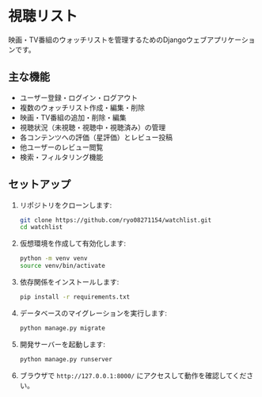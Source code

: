 # 視聴リスト

映画・TV番組のウォッチリストを管理するためのDjangoウェブアプリケーションです。

## 主な機能

- ユーザー登録・ログイン・ログアウト
- 複数のウォッチリスト作成・編集・削除
- 映画・TV番組の追加・削除・編集
- 視聴状況（未視聴・視聴中・視聴済み）の管理
- 各コンテンツへの評価（星評価）とレビュー投稿
- 他ユーザーのレビュー閲覧
- 検索・フィルタリング機能

## セットアップ

1. リポジトリをクローンします:
    ```bash
    git clone https://github.com/ryo08271154/watchlist.git
    cd watchlist
    ```

2. 仮想環境を作成して有効化します:
    ```bash
    python -m venv venv
    source venv/bin/activate
    ```

3. 依存関係をインストールします:
    ```bash
    pip install -r requirements.txt
    ```

4. データベースのマイグレーションを実行します:
    ```bash
    python manage.py migrate
    ```

5. 開発サーバーを起動します:
    ```bash
    python manage.py runserver
    ```

6. ブラウザで `http://127.0.0.1:8000/` にアクセスして動作を確認してください。
